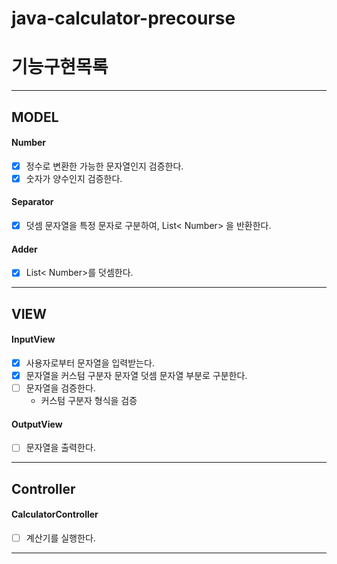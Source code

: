 # java-calculator-precourse

# 기능구현목록

---

## MODEL


#### Number
- [x] 정수로 변환한 가능한 문자열인지 검증한다.
- [x] 숫자가 양수인지 검증한다.
#### Separator
- [x] 덧셈 문자열을 특정 문자로 구분하여, List< Number> 을 반환한다.
#### Adder
- [x] List< Number>를 덧셈한다.
---
## VIEW

#### InputView
- [x] 사용자로부터 문자열을 입력받는다.
- [x] 문자열을 커스텀 구분자 문자열 덧셈 문자열 부분로 구분한다. 
- [ ] 문자열을 검증한다.
  - 커스텀 구분자 형식을 검증

#### OutputView
-   [ ] 문자열을 출력한다.

---
##  Controller
#### CalculatorController
-  [ ] 계산기를 실행한다.
---